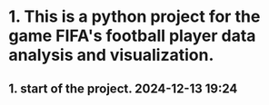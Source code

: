 # 1. This is a python project for the game FIFA's football player data analysis and visualization.

## 1. start of the project. 2024-12-13 19:24


